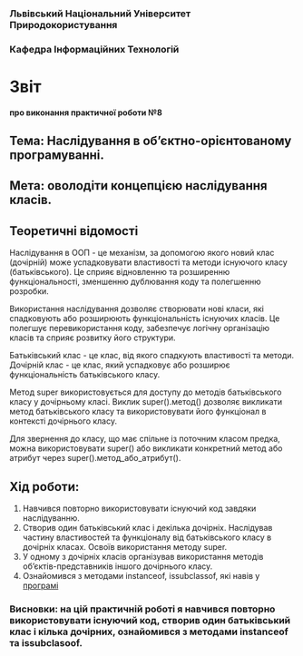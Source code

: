 ### Львівський Національний Університет Природокористування 


### Кафедра Інформаційних Технологій 

# Звіт

#### про виконання практичної роботи №8

## Тема: Наслідування в об’єктно-орієнтованому програмуванні.

## Мета: оволодіти концепцією наслідування класів.
## Теоретичні відомості 
Наслідування в ООП - це механізм, за допомогою якого новий клас (дочірній) може успадковувати властивості та методи існуючого класу (батьківського). Це сприяє відновленню та розширенню функціональності, зменшенню дублювання коду та полегшенню розробки.

Використання наслідування дозволяє створювати нові класи, які спадковують або розширюють функціональність існуючих класів. Це полегшує перевикористання коду, забезпечує логічну організацію класів та сприяє розвитку його структури.

Батьківський клас - це клас, від якого спадкують властивості та методи. Дочірній клас - це клас, який успадковує або розширює функціональність батьківського класу.

Метод super використовується для доступу до методів батьківського класу у дочірньому класі. Виклик super().метод() дозволяє викликати метод батьківського класу та використовувати його функціонал в контексті дочірнього класу.

Для звернення до класу, що має спільне із поточним класом предка, можна використовувати super() або викликати конкретний метод або атрибут через super().метод_або_атрибут().

## Хід роботи:
1. Навчився повторно використовувати існуючий код завдяки
наслідуванню.
2. Створив один батьківський клас і декілька дочірніх. Наслідував
частину властивостей та функціоналу від батьківського класу в дочірніх
класах. Освоїв використання методу super.
3. У одному з дочірніх класів організував використання методів
об’єктів-представників іншого дочірнього класу.
4. Ознайомився з методами instanceof, issubclassof, які навів у [програмі](script.py)

### Висновки: на цій практичній роботі я навчився повторно використовувати існуючий код, створив один батьківський клас і кілька дочірних, ознайомився з методами instanceof та issubclasoof.